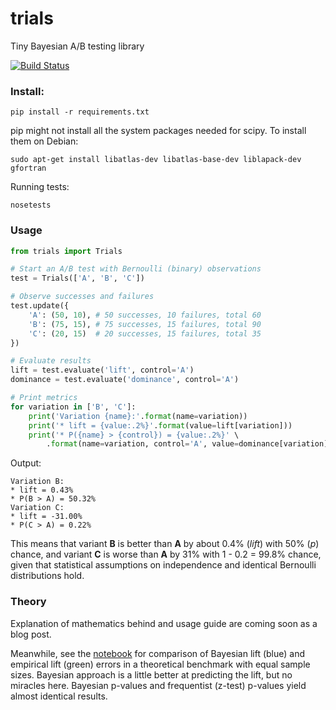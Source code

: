 trials
======
Tiny Bayesian A/B testing library

[![Build Status](https://travis-ci.org/bogdan-kulynych/trials.svg?branch=master)](https://travis-ci.org/bogdan-kulynych/trials)

### Install:

```
pip install -r requirements.txt
```

pip might not install all the system packages needed for scipy. To install them on Debian:

```
sudo apt-get install libatlas-dev libatlas-base-dev liblapack-dev gfortran
```

Running tests:

```
nosetests
```

### Usage

```python
from trials import Trials

# Start an A/B test with Bernoulli (binary) observations
test = Trials(['A', 'B', 'C'])

# Observe successes and failures
test.update({
    'A': (50, 10), # 50 successes, 10 failures, total 60
    'B': (75, 15), # 75 successes, 15 failures, total 90
    'C': (20, 15)  # 20 successes, 15 failures, total 35
})

# Evaluate results
lift = test.evaluate('lift', control='A')
dominance = test.evaluate('dominance', control='A')

# Print metrics
for variation in ['B', 'C']:
    print('Variation {name}:'.format(name=variation))
    print('* lift = {value:.2%}'.format(value=lift[variation]))
    print('* P({name} > {control}) = {value:.2%}' \
        .format(name=variation, control='A', value=dominance[variation]))
```

Output:
```
Variation B:
* lift = 0.43%
* P(B > A) = 50.32%
Variation C:
* lift = -31.00%
* P(C > A) = 0.22%
```

This means that variant **B** is better than **A** by about 0.4% (*lift*) with 50% (*p*) chance, and variant **C** is worse than **A** by 31% with 1 - 0.2 = 99.8% chance, given that statistical assumptions on independence and identical Bernoulli distributions hold.

### Theory
Explanation of mathematics behind and usage guide are coming soon as a blog post.

Meanwhile, see the [notebook](http://nbviewer.ipython.org/github/bogdan-kulynych/trials/blob/master/examples/benchmark.ipynb) for comparison of Bayesian lift (blue) and empirical lift (green) errors in a theoretical benchmark with equal sample sizes. Bayesian approach is a little better at predicting the lift, but no miracles here. Bayesian p-values and frequentist (z-test) p-values yield almost identical results.
